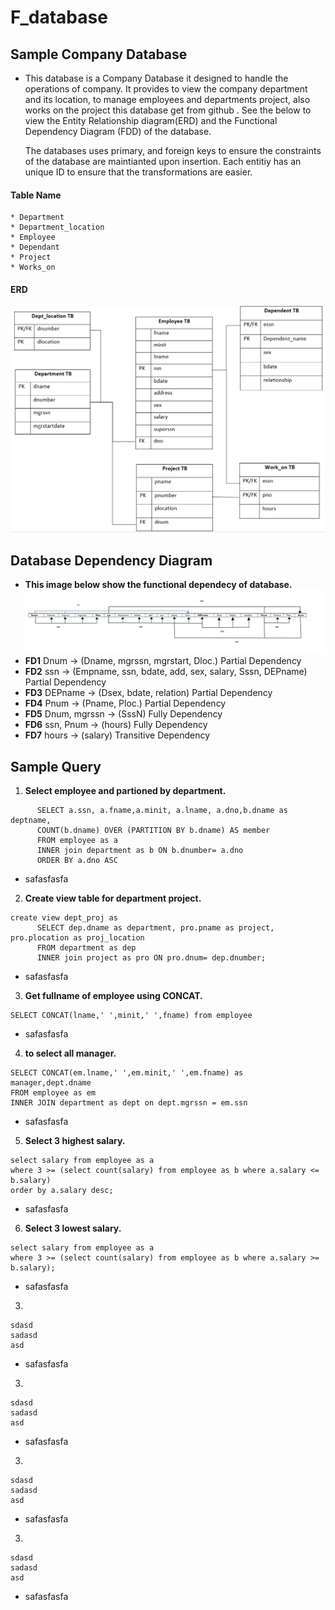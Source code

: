 # F_database


## Sample Company Database
* This database is a Company Database it designed to handle the operations of company. It provides to view the company department and its location, to manage employees and departments project, also works on the project this database get from github . See the below to view the Entity Relationship diagram(ERD) and the Functional Dependency Diagram (FDD) of the database.  

   The databases uses primary, and foreign keys to ensure the constraints of the database are maintianted upon insertion. Each entitiy has an unique ID to ensure that the transformations are easier.
#### Table Name
    * Department
    * Department_location
    * Employee
    * Dependant
    * Project
    * Works_on
#### ERD
![Alt](https://github.com/Rllein1/F_database/blob/main/db.png)

## Database Dependency Diagram
* __This image below show the functional dependecy of database.__
![Alt](https://github.com/Rllein1/F_database/blob/main/FDD.png)
* __FD1__ Dnum  -> (Dname, mgrssn, mgrstart, Dloc.) Partial Dependency
* __FD2__ ssn   ->   (Empname, ssn, bdate, add, sex, salary, Sssn, DEPname) Partial Dependency
* __FD3__ DEPname   ->   (Dsex, bdate, relation) Partial Dependency
* __FD4__ Pnum  ->  (Pname, Ploc.) Partial Dependency
* __FD5__ Dnum, mgrssn  ->  (SssN) Fully Dependency
* __FD6__ ssn, Pnum  ->  (hours) Fully Dependency
* __FD7__ hours  ->  (salary) Transitive Dependency

## Sample Query
1. __Select employee and partioned by department.__ 
```  
      SELECT a.ssn, a.fname,a.minit, a.lname, a.dno,b.dname as deptname, 
      COUNT(b.dname) OVER (PARTITION BY b.dname) AS member 
      FROM employee as a 
      INNER join department as b ON b.dnumber= a.dno 
      ORDER BY a.dno ASC
```
* safasfasfa

2. __Create view table for department project.__
```
create view dept_proj as 
      SELECT dep.dname as department, pro.pname as project, pro.plocation as proj_location
      FROM department as dep
      INNER join project as pro ON pro.dnum= dep.dnumber;
```
* safasfasfa

3. __Get fullname of employee using CONCAT.__
```
SELECT CONCAT(lname,' ',minit,' ',fname) from employee
```
* safasfasfa

4. __to select all manager.__ 
```
SELECT CONCAT(em.lname,' ',em.minit,' ',em.fname) as manager,dept.dname
FROM employee as em
INNER JOIN department as dept on dept.mgrssn = em.ssn
```
* safasfasfa
5. __Select 3 highest salary.__
```
select salary from employee as a 
where 3 >= (select count(salary) from employee as b where a.salary <= b.salary) 
order by a.salary desc;
```
* safasfasfa
6. __Select 3 lowest salary.__
```
select salary from employee as a 
where 3 >= (select count(salary) from employee as b where a.salary >= b.salary);
```
* safasfasfa
3.
```
sdasd
sadasd
asd
```
* safasfasfa
3.
```
sdasd
sadasd
asd
```
* safasfasfa
3.
```
sdasd
sadasd
asd
```
* safasfasfa
3.
```
sdasd
sadasd
asd
```
* safasfasfa
